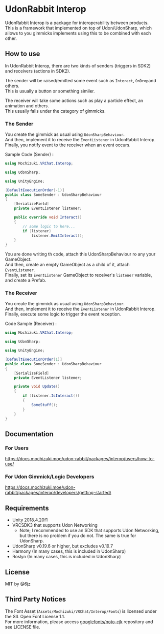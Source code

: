 # UdonRabbit Interop

UdonRabbit Interop is a package for interoperability between products.  
This is a framework that implemented on top of Udon/UdonSharp, which allows to you gimmicks implements using this to be combined with each other.

## How to use

In UdonRabbit Interop, there are two kinds of senders (triggers in SDK2) and receivers (actions in SDK2).

The sender will be raised/emitted some event such as `Interact`, `OnDrop`and others.  
This is usually a button or something similer.  

The receiver will take some actions such as play a particle effect, an animation and others.  
This usually falls under the category of gimmicks.

### The Sender

You create the gimmick as usual using `UdonSharpBehaviour`.  
And then, implement it to receive the `EventListener` in UdonRabbit Interop.  
Finally, you notify event to the receiver when an event occurs.

Sample Code (Sender) : 

```csharp
using Mochizuki.VRChat.Interop;

using UdonSharp;

using UnityEngine;

[DefaultExecutionOrder(-1)]
public class SomeSender : UdonSharpBehaviour
{
    [SerializeField]
    private EventListener listener;

    public override void Interact()
    {
        // some logic to here...
        if (listener)
            listener.EmitInteract();
    }   
}
```

You are done writing th code, attach this UdonSharpBehaviour ro any your GameObject.  
And then, create an empty GameObject as a child of it, attach `EventListener`.  
Finally, set its `EventListener` GameObject to receiver's `listener` variable, and create a Prefab.

### The Receiver

You create the gimmick as usual using `UdonSharpBehaviour`.  
And then, implement it to receive the `EventListener` in UdonRabbit Interop.  
Finally, execute some logic to trigger the event reception.

Code Sample (Receiver) :

```csharp
using Mochizuki.VRChat.Interop;

using UdonSharp;

using UnityEngine;

[DefaultExecutionOrder(1)]
public class SomeSender : UdonSharpBehaviour
{
    [SerializeField]
    private EventListener listener;

    private void Update()
    {
        if (listener.IsInteract())
        {
            SomeStuff();
        }
    }
}
```



## Documentation

### For Users

https://docs.mochizuki.moe/udon-rabbit/packages/interop/users/how-to-use/

### For Udon Gimmick/Logic Developers

https://docs.mochizuki.moe/udon-rabbit/packages/interop/developers/getting-started/

## Requirements

- Unity 2018.4.20f1
- VRCSDK3 that supports Udon Networking
    - Note; I recommended to use an SDK that supports Udon Networking, but there is no problem if you do not. The same is true for UdonSharp.
- UdonSharp v0.19.6 or higher, but excludes v0.19.7
- Harmony (In many cases, this is included in UdonSharp)
- Roslyn (In many cases, this is included in UdonSharp)

## License

MIT by [@6jz](https://twitter.com/6jz)

## Third Party Notices

The Font Asset (`Assets/Mochizuki/VRChat/Interop/Fonts`) is licensed under the SIL Open Font License 1.1.  
For more information, please access [googlefonts/noto-cjk](https://github.com/googlefonts/noto-cjk/) repository and see LICENSE file.
